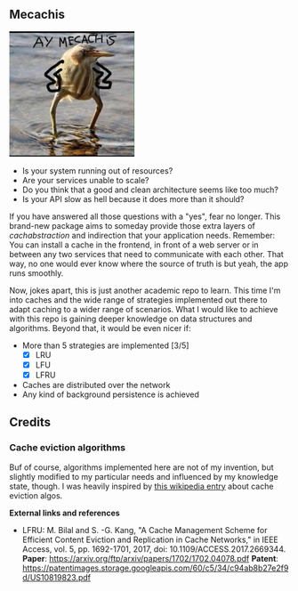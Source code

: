 ## Mecachis

![Ay mecachis!](./art/mecachis.png)

- Is your system running out of resources?
- Are your services unable to scale?
- Do you think that a good and clean architecture seems like too much?
- Is your API slow as hell because it does more than it should?

If you have answered all those questions with a "yes", fear no longer. This
brand-new package aims to someday provide those extra layers of 
_cachabstraction_ and indirection that your application needs. Remember: You
can install a cache in the frontend, in front of a web server or in between
any two services that need to communicate with each other. That way, no
one would ever know where the source of truth is but yeah, the app
runs smoothly.

Now, jokes apart, this is just another academic repo to learn. This
time I'm into caches and the wide range of strategies implemented out
there to adapt caching to a wider range of scenarios. What I would
like to achieve with this repo is gaining deeper knowledge on data 
structures and algorithms. Beyond that, it would be even nicer if:

- More than 5 strategies are implemented [3/5]
    - [x] LRU
    - [x] LFU
    - [x] LFRU
- Caches are distributed over the network
- Any kind of background persistence is achieved

## Credits

### Cache eviction algorithms

Buf of course, algorithms implemented here are not of my invention, but slightly modified
to my particular needs and influenced by my knowledge state, though. I was heavily inspired
by [this wikipedia entry](https://en.wikipedia.org/wiki/Cache_replacement_policies) about cache
eviction algos.

**External links and references**

- LFRU: M. Bilal and S. -G. Kang, "A Cache Management Scheme for Efficient Content Eviction and Replication in Cache Networks," in IEEE Access, vol. 5, pp. 1692-1701, 2017, doi: 10.1109/ACCESS.2017.2669344. **Paper**: https://arxiv.org/ftp/arxiv/papers/1702/1702.04078.pdf **Patent**: https://patentimages.storage.googleapis.com/60/c5/34/c94ab8b27e2f9d/US10819823.pdf